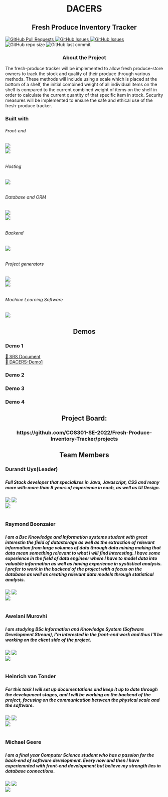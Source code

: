 <h1 align="center">DACERS</h1>
<h2 align="center">Fresh Produce Inventory Tracker</h1>
<div>
  <a href= "https://github.com/COS301-SE-2022/Fresh-Produce-Inventory-Tracker/pulls">
    <img alt="GitHub Pull Requests" src="https://img.shields.io/github/issues-pr/COS301-SE-2022/Fresh-Produce-Inventory-Tracker?style=plastic&logo=appveyor">
  </a>
  <a href = "https://github.com/COS301-SE-2022/Fresh-Produce-Inventory-Tracker/issues">
    <img alt="GitHub Issues" src="https://img.shields.io/github/issues/COS301-SE-2022/Japanese-Writing-Evaluator?style=plastic&logo=appveyor">
  </a>
  <a href = "https://github.com/COS301-SE-2022/Fresh-Produce-Inventory-Tracker/projects/1">
    <img alt="GitHub Issues" src="https://img.shields.io/badge/Project%20Board-3-blue">
  </a>
  <img alt="GitHub repo size" src="https://img.shields.io/github/repo-size/COS301-SE-2022/Fresh-Produce-Inventory-Tracker?style=plastic&logo=appveyor">
  <img alt="GitHub last commit" src="https://img.shields.io/github/last-commit/COS301-SE-2022/Fresh-Produce-Inventory-Tracker?color=orange&style=plastic&logo=appveyor">
</div>

<h3 align="center">About the Project</h2>
The fresh-produce tracker will be implemented to allow fresh produce-store owners to track the stock and quality of their produce through various methods. These methods will include using a scale which is placed at the bottom of a shelf, the initial combined weight of all individual items on the shelf is compared to the current combined weight of items on the shelf in order to calculate the current quantity of that specific item in stock. Security measures will be implemented to ensure the safe and ethical use of the fresh-produce tracker.

<h3>Built with</h3>
<h6>Front-end<h6>
<a alt="react" href="https://angular.io/docs"><img src="https://img.shields.io/badge/react-%2320232a.svg?style=for-the-badge&logo=react&logoColor=%2361DAFB" /> </a><br/>
<a alt="react native" href="https://angular.io/docs"><img src="https://img.shields.io/badge/react_native-%2320232a.svg?style=for-the-badge&logo=react&logoColor=%2361DAFB" /> </a><br/>
<h6>Hosting<h6>
<a alt="aws" href="https://aws.amazon.com/?nc2=h_lg"><img src="https://img.shields.io/badge/AWS-%23FF9900.svg?style=for-the-badge&logo=amazon-aws&logoColor=white" /></a><br/>
  <h6>Database and ORM<h6>
<a alt="postgres" href=""><img src="https://img.shields.io/badge/postgres-%23316192.svg?style=for-the-badge&logo=postgresql&logoColor=white" /></a><br/>
  <a alt="prisma" href=""><img src="https://img.shields.io/badge/Prisma-3982CE?style=for-the-badge&logo=Prisma&logoColor=white" /></a><br/>
 <h6>Backend<h6>
<a alt="nestjs" href=""><img src="https://img.shields.io/badge/nestjs-%23E0234E.svg?style=for-the-badge&logo=nestjs&logoColor=white" /></a><br/>
    <h6>Project generators<h6>
<a alt="nx" href=""><img src="https://img.shields.io/badge/nx-143055?style=for-the-badge&logo=nx&logoColor=white" /></a><br/>
<a alt="npm" href=""><img src="https://img.shields.io/badge/NPM-%23000000.svg?style=for-the-badge&logo=npm&logoColor=white" /></a><br/>
 <h6>Machine Learning Software<h6>
<a alt="tensorflow" href=""><img src="https://img.shields.io/badge/TensorFlow-%23FF6F00.svg?style=for-the-badge&logo=TensorFlow&logoColor=white" /></a><br/>



<h2 align= "center">Demos</h2>
  <h3>Demo 1</h3>
   <a href = "https://github.com/COS301-SE-2022/Fresh-Produce-Inventory-Tracker/wiki/SRS">📄 SRS Document</a><br/>
   <a href = "https://drive.google.com/drive/folders/1PvKoXR9Rqcliww3BFeocqjb0qhR-7TGg?usp=sharing">🎥 DACERS-Demo1</a>
  <h3>Demo 2</h3>
  <h3>Demo 3</h3>
  <h3>Demo 4</h3>
  
<h2 align="center">Project Board:</h2>
  <h3 align="center">https://github.com/COS301-SE-2022/Fresh-Produce-Inventory-Tracker/projects</h3>
  
<h2 align="center">Team Members</h2>

<div>
    <h3>Durandt Uys(Leader)<h3>
      <h5>Full Stack developer that specializes in Java, Javascript, CSS and many more with more than 8 years of experience in each, as well as UI Design.</h5>
   <a href="https://www.linkedin.com/in/durandt-uys-97534115a"><img src="https://img.shields.io/badge/LinkedIn-0077B5?style=for-the-badge&logo=linkedin&logoColor=white" /></a>
    <a href="https://github.com/DurandtUys"> <img src="https://img.shields.io/badge/GitHub-100000?style=for-the-badge&logo=github&logoColor=white" /></a><br/>
    <img src="https://github-readme-stats.vercel.app/api?username=DurandtUys" />
</div>
<br/>
<div>
    <h3>Raymond Boonzaier<h3>
      <h5>I am a Bsc Knowledge and Information systems student with great interestin the field of datastorage as well as the extraction of relevant information from large volumes of data through data mining making that data mean something relevant to what I will find interesting. I have some experience in the field of data engineer where I have to model data into valuable information as well as having experience in systistical analysis. I prefer to work in the backend of the project with a focus on the database as well as creating relevant data models through statistical analysis.  </h5>
   <a href="https://www.linkedin.com/in/raymond-boonzaier-7b82bb239"><img src="https://img.shields.io/badge/LinkedIn-0077B5?style=for-the-badge&logo=linkedin&logoColor=white" /></a>
    <a href="https://github.com/Ray-net"> <img src="https://img.shields.io/badge/GitHub-100000?style=for-the-badge&logo=github&logoColor=white" /></a><br/>
    <img src="https://github-readme-stats.vercel.app/api?username=Ray-net" />
</div>
<br/>
<div>
    <h3>Awelani Murovhi<h3>
    <h5>I am studying BSc Information and Knowledge System (Software Development Stream), I'm interested in the front-end work and thus I'll be working on the client side of the project.</h5>
   <a href=""><img src="https://img.shields.io/badge/LinkedIn-0077B5?style=for-the-badge&logo=linkedin&logoColor=white" /></a>
    <a href="https://github.com/u18335412"> <img src="https://img.shields.io/badge/GitHub-100000?style=for-the-badge&logo=github&logoColor=white" /></a><br/>
    <img src="https://github-readme-stats.vercel.app/api?username=u18335412" />
</div>
<br/>
<div>
    <h3>Heinrich van Tonder<h3>
      <h5>For this task I will set up documentations and keep it up to date through the development stages, and I will be working on the backend of the project, focusing on the communication between the physical scale and the software.   </h5>
      <a href="https://www.linkedin.com/in/heinrich-van-tonder-07771623a9"><img src="https://img.shields.io/badge/LinkedIn-0077B5?style=for-the-badge&logo=linkedin&logoColor=white" /></a>
    <a href="https://github.com/PapHein69"> <img src="https://img.shields.io/badge/GitHub-100000?style=for-the-badge&logo=github&logoColor=white" /></a><br/>
    <img src="https://github-readme-stats.vercel.app/api?username=PapHein69" />
</div>
<br/>
<div>
    <h3>Michael Geere<h3>
      <h5>I am a final year Computer Science student who has a passion for the back-end of software development. Every now and then I have experiemnted with front-end development but believe my strength lies in database connections.  </h5>
   <a href="https://www.linkedin.com/in/michael-geere-b8271323a/"><img src="https://img.shields.io/badge/LinkedIn-0077B5?style=for-the-badge&logo=linkedin&logoColor=white" /></a>
    <a href="https://github.com/michaelgeere"> <img src="https://img.shields.io/badge/GitHub-100000?style=for-the-badge&logo=github&logoColor=white" /></a><br/>
    <img src="https://github-readme-stats.vercel.app/api?username=michaelgeere" />
</div>
